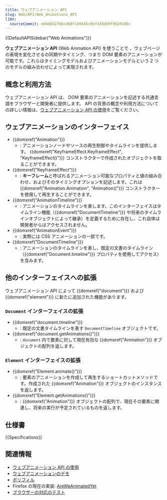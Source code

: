 ```yaml
---
title: ウェブアニメーション API
slug: Web/API/Web_Animations_API
l10n:
  sourceCommit: e04d8d2766c468f149445c0bf438d09f9b2d188c
---
```


{{DefaultAPISidebar("Web Animations")}}

**ウェブアニメーション API** (Web Animation API) を使うことで 、ウェブページの表現を変化させるの同期やタイミング、つまり DOM 要素のアニメーションが可能です。これらはタイミングモデルおよびアニメーションモデルという 2 つのモデルの組み合わせによって実現されます。

## 概念と利用方法

ウェブアニメーション API は、 DOM 要素のアニメーションを記述する共通言語をブラウザーと開発者に提供します。 API の背景の概念や利用方法についての詳しい情報は、[ウェブアニメーション API の使用](/ja/docs/Web/API/Web_Animations_API/Using_the_Web_Animations_API)をご覧ください。

## ウェブアニメーションのインターフェイス

- {{domxref("Animation")}}
  - : アニメーションノードやソースの再生制御やタイムラインを提供します。 {{domxref("KeyframeEffect.KeyframeEffect", "KeyframeEffect()")}} コンストラクターで作成されたオブジェクトを取ることができます。
- {{domxref("KeyframeEffect")}}
  - : **キーフレーム**と呼ばれるアニメーション可能なプロパティと値の組み合わせ、およびそのタイミングオプションを記述します。これは {{domxref("Animation.Animation", "Animation()")}} コンストラクターを使用して再生することができます。
- {{domxref("AnimationTimeline")}}
  - : アニメーションのタイムラインを表します。このインターフェイスはタイムライン機能（{{domxref("DocumentTimeline")}} や将来のタイムラインオブジェクトによって継承）を定義するために存在し、これ自体は開発者からはアクセスされません。
- {{domxref("AnimationEvent")}}
  - : 実際には CSS アニメーションの一部です。
- {{domxref("DocumentTimeline")}}
  - : アニメーションのタイムラインを表し、既定の文書のタイムライン（{{domxref("Document.timeline")}} プロパティを使用してアクセス）を含みます。

## 他のインターフェイスへの拡張

ウェブアニメーション API によって {{domxref("document")}} および {{domxref("element")}} に新たに追加された機能があります。

### `Document` インターフェイスの拡張

- {{domxref("document.timeline")}}
  - : 既定の文書タイムラインを表す `DocumentTimeline` オブジェクトです。
- {{domxref("document.getAnimations()")}}
  - : `document` 内で要素に対して現在有効な {{domxref("Animation")}} オブジェクトの配列を返します。

### `Element` インターフェイスの拡張

- {{domxref("Element.animate()")}}
  - : 要素のアニメーションを作成して再生するショートカットメソッドです。作成された {{domxref("Animation")}} オブジェクトのインスタンスを返します。
- {{domxref("Element.getAnimations()")}}
  - : {{domxref("Animation")}} オブジェクトの配列で、現在その要素に関連し、将来の実行が予定されているものを返します。

## 仕様書

{{Specifications}}

## 関連情報

- [ウェブアニメーション API の使用](/ja/docs/Web/API/Web_Animations_API/Using_the_Web_Animations_API)
- [ウェブアニメーションのデモ](https://mozdevs.github.io/Animation-examples/)
- [ポリフィル](https://github.com/web-animations/web-animations-js)
- Firefox の現在の実装: [AreWeAnimatedYet](https://birtles.github.io/areweanimatedyet/)
- [ブラウザーの対応のテスト](https://codepen.io/danwilson/pen/xGBKVq)

